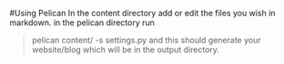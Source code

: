 #Using Pelican
In the content directory add or edit the files you wish in markdown.
in the pelican directory run
> pelican content/ -s settings.py
and this should generate your website/blog which will be in the output directory.
